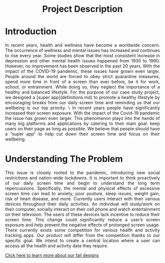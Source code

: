 <h1 align="center"> Project Description </h1>

# Introduction
<section align="justify" markdown="1">
In recent years, health and wellness have become a worldwide concern. The occurrence of wellness and mental issues has increased and continues to rise every year. Some studies show that the most consistent increase in depression and other mental health issues happened from 1930 to 1990. However, no improvement has been observed in the past 20 years. With the impact of the COVID-19 pandemic, these issues have grown even larger. People around the world are forced to obey strict quarantine measures, spend more time in front of a screen than ever before, be it for work, school, or entrainment. While doing so, they neglect the importance of a healthy and balanced lifestyle. For the purpose of our case study project, we designed a [super app](definitions.md) to promote a healthy lifestyle by encouraging breaks from our daily screen time and reminding us that our wellbeing is our top priority.
\
In recent years people have significantly increased their screen exposure. With the impact of the Covid-19 pandemic the issue has grown even larger. This phenomenon plays into the hands of many big platforms and applications by catering to their main goal: keep users on their page as long as possible. We believe that people should have a “super app” to help cut down their screen time and focus on their wellbeing.  
</section>

# Understanding The Problem
<p align="justify">
  This issue is closely rooted to the pandemic, introducing new social restrictions and nation-wide lockdowns. It is important to think proactively of our daily screen time and begin to understand the long term repercussions. Specifically, the mental and physical effects of excessive screen time can lead to anxiety, poor posture, sleep issues, weight gain, risk of heart disease, and more. Currently users interact with their various devices throughout their daily activities. An individual will study/work on their computer, socially interact on their cell phone and watch entertainment on their television. The users of these devices lack incentive to reduce their screen time. This change could significantly reduce a user’s screen exposure and help prevent the negative effects of prolonged screen usage. There currently exists some competition for various health and activity tracking apps. Our product will differ from the competition thanks to our specific goal. We intend to create a central location where a user can access all the health and activity data they require.
</p>

[Click here to learn more about our fail designs](failedDesigns.md)
